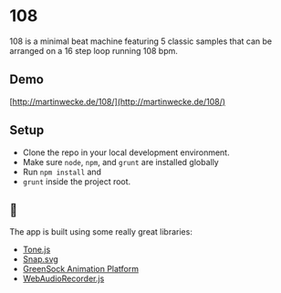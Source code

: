 108
===
108 is a minimal beat machine featuring 5 classic samples that can be arranged on a 16 step loop running 108 bpm.

## Demo

[http://martinwecke.de/108/](http://martinwecke.de/108/)

## Setup

+ Clone the repo in your local development environment.
+ Make sure `node`, `npm`, and `grunt` are installed globally
+ Run `npm install` and
+ `grunt` inside the project root.

## 👋

The app is built using some really great libraries:

- [Tone.js](https://github.com/Tonejs/Tone.js)
- [Snap.svg](https://github.com/adobe-webplatform/Snap.svg)
- [GreenSock Animation Platform](https://github.com/greensock/GreenSock-JS)
- [WebAudioRecorder.js](https://github.com/higuma/web-audio-recorder-js)
